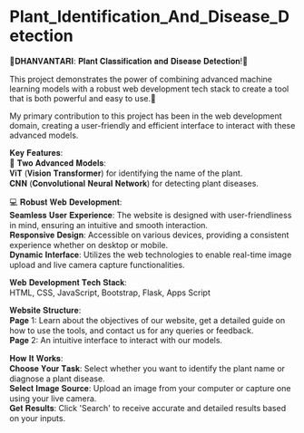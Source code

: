 # Plant_Identification_And_Disease_Detection
🌿𝐃𝐇𝐀𝐍𝐕𝐀𝐍𝐓𝐀𝐑𝐈: 𝐏𝐥𝐚𝐧𝐭 𝐂𝐥𝐚𝐬𝐬𝐢𝐟𝐢𝐜𝐚𝐭𝐢𝐨𝐧 𝐚𝐧𝐝 𝐃𝐢𝐬𝐞𝐚𝐬𝐞 𝐃𝐞𝐭𝐞𝐜𝐭𝐢𝐨𝐧!🌿

This project demonstrates the power of combining advanced machine learning models with a robust web development tech stack to create a tool that is both powerful and easy to use.🌱

My primary contribution to this project has been in the web development domain, creating a user-friendly and efficient interface to interact with these advanced models.

𝐊𝐞𝐲 𝐅𝐞𝐚𝐭𝐮𝐫𝐞𝐬:<br>
🔬 𝐓𝐰𝐨 𝐀𝐝𝐯𝐚𝐧𝐜𝐞𝐝 𝐌𝐨𝐝𝐞𝐥𝐬:<br>
𝐕𝐢𝐓 (𝐕𝐢𝐬𝐢𝐨𝐧 𝐓𝐫𝐚𝐧𝐬𝐟𝐨𝐫𝐦𝐞𝐫) for identifying the name of the plant.<br>
𝐂𝐍𝐍 (𝐂𝐨𝐧𝐯𝐨𝐥𝐮𝐭𝐢𝐨𝐧𝐚𝐥 𝐍𝐞𝐮𝐫𝐚𝐥 𝐍𝐞𝐭𝐰𝐨𝐫𝐤) for detecting plant diseases.

💻 𝐑𝐨𝐛𝐮𝐬𝐭 𝐖𝐞𝐛 𝐃𝐞𝐯𝐞𝐥𝐨𝐩𝐦𝐞𝐧𝐭:<br>
𝐒𝐞𝐚𝐦𝐥𝐞𝐬𝐬 𝐔𝐬𝐞𝐫 𝐄𝐱𝐩𝐞𝐫𝐢𝐞𝐧𝐜𝐞: The website is designed with user-friendliness in mind, ensuring an intuitive and smooth interaction.<br>
𝐑𝐞𝐬𝐩𝐨𝐧𝐬𝐢𝐯𝐞 𝐃𝐞𝐬𝐢𝐠𝐧: Accessible on various devices, providing a consistent experience whether on desktop or mobile.<br>
𝐃𝐲𝐧𝐚𝐦𝐢𝐜 𝐈𝐧𝐭𝐞𝐫𝐟𝐚𝐜𝐞: Utilizes the web technologies to enable real-time image upload and live camera capture functionalities.

𝐖𝐞𝐛 𝐃𝐞𝐯𝐞𝐥𝐨𝐩𝐦𝐞𝐧𝐭 𝐓𝐞𝐜𝐡 𝐒𝐭𝐚𝐜𝐤:<br>
HTML, CSS, JavaScript, Bootstrap, Flask, Apps Script

𝐖𝐞𝐛𝐬𝐢𝐭𝐞 𝐒𝐭𝐫𝐮𝐜𝐭𝐮𝐫𝐞:<br>
𝐏𝐚𝐠𝐞 1: Learn about the objectives of our website, get a detailed guide on how to use the tools, and contact us for any queries or feedback.<br>
𝐏𝐚𝐠𝐞 2: An intuitive interface to interact with our models.

𝐇𝐨𝐰 𝐈𝐭 𝐖𝐨𝐫𝐤𝐬:<br>
𝐂𝐡𝐨𝐨𝐬𝐞 𝐘𝐨𝐮𝐫 𝐓𝐚𝐬𝐤: Select whether you want to identify the plant name or diagnose a plant disease.<br>
𝐒𝐞𝐥𝐞𝐜𝐭 𝐈𝐦𝐚𝐠𝐞 𝐒𝐨𝐮𝐫𝐜𝐞: Upload an image from your computer or capture one using your live camera.<br>
𝐆𝐞𝐭 𝐑𝐞𝐬𝐮𝐥𝐭𝐬: Click 'Search' to receive accurate and detailed results based on your inputs.
